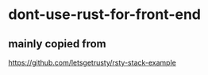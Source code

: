 # dont-use-rust-for-front-end

## mainly copied from

https://github.com/letsgetrusty/rsty-stack-example
